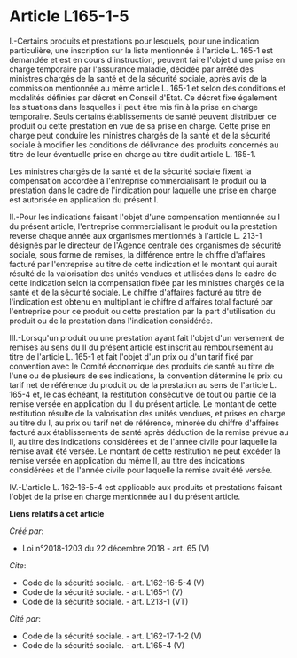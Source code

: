 # Article L165-1-5

I.-Certains produits et prestations pour lesquels, pour une indication particulière, une inscription sur la liste mentionnée
à l'article L. 165-1 est demandée et est en cours d'instruction, peuvent faire l'objet d'une prise en charge temporaire par
l'assurance maladie, décidée par arrêté des ministres chargés de la santé et de la sécurité sociale, après avis de la
commission mentionnée au même article L. 165-1 et selon des conditions et modalités définies par décret en Conseil d'Etat. Ce
décret fixe également les situations dans lesquelles il peut être mis fin à la prise en charge temporaire. Seuls certains
établissements de santé peuvent distribuer ce produit ou cette prestation en vue de sa prise en charge. Cette prise en charge
peut conduire les ministres chargés de la santé et de la sécurité sociale à modifier les conditions de délivrance des
produits concernés au titre de leur éventuelle prise en charge au titre dudit article L. 165-1. 

Les ministres chargés de la santé et de la sécurité sociale fixent la compensation accordée à l'entreprise commercialisant le
produit ou la prestation dans le cadre de l'indication pour laquelle une prise en charge est autorisée en application du
présent I. 

II.-Pour les indications faisant l'objet d'une compensation mentionnée au I du présent article, l'entreprise commercialisant
le produit ou la prestation reverse chaque année aux organismes mentionnés à l'article L. 213-1 désignés par le directeur de
l'Agence centrale des organismes de sécurité sociale, sous forme de remises, la différence entre le chiffre d'affaires
facturé par l'entreprise au titre de cette indication et le montant qui aurait résulté de la valorisation des unités vendues
et utilisées dans le cadre de cette indication selon la compensation fixée par les ministres chargés de la santé et de la
sécurité sociale. Le chiffre d'affaires facturé au titre de l'indication est obtenu en multipliant le chiffre d'affaires
total facturé par l'entreprise pour ce produit ou cette prestation par la part d'utilisation du produit ou de la prestation
dans l'indication considérée. 

III.-Lorsqu'un produit ou une prestation ayant fait l'objet d'un versement de remises au sens du II du présent article est
inscrit au remboursement au titre de l'article L. 165-1 et fait l'objet d'un prix ou d'un tarif fixé par convention avec le
Comité économique des produits de santé au titre de l'une ou de plusieurs de ses indications, la convention détermine le prix
ou tarif net de référence du produit ou de la prestation au sens de l'article L. 165-4 et, le cas échéant, la restitution
consécutive de tout ou partie de la remise versée en application du II du présent article. Le montant de cette restitution
résulte de la valorisation des unités vendues, et prises en charge au titre du I, au prix ou tarif net de référence, minorée
du chiffre d'affaires facturé aux établissements de santé après déduction de la remise prévue au II, au titre des indications
considérées et de l'année civile pour laquelle la remise avait été versée. Le montant de cette restitution ne peut excéder la
remise versée en application du même II, au titre des indications considérées et de l'année civile pour laquelle la remise
avait été versée. 

IV.-L'article L. 162-16-5-4 est applicable aux produits et prestations faisant l'objet de la prise en charge mentionnée au I
du présent article.

**Liens relatifs à cet article**

_Créé par_:

  - Loi n°2018-1203 du 22 décembre 2018 - art. 65 (V)

_Cite_:

  - Code de la sécurité sociale. - art. L162-16-5-4 (V)
  - Code de la sécurité sociale. - art. L165-1 (V)
  - Code de la sécurité sociale. - art. L213-1 (VT)

_Cité par_:

  - Code de la sécurité sociale. - art. L162-17-1-2 (V)
  - Code de la sécurité sociale. - art. L165-4 (V)
